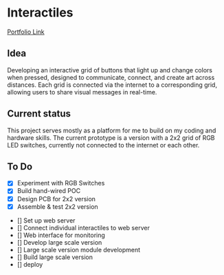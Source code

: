 # Interactiles

[Portfolio Link](https://showspace.so/p/9350)

## Idea
Developing an interactive grid of buttons that light up and change colors when pressed, designed to communicate, connect, and create art across distances. 
Each grid is connected via the internet to a corresponding grid, allowing users to share visual messages in real-time.

## Current status
This project serves mostly as a platform for me to build on my coding and hardware skills. The current prototype is a version with a 2x2 grid of RGB LED switches, currently not connected to the internet or each other.

## To Do
- [x] Experiment with RGB Switches
- [x] Build hand-wired POC
- [x] Design PCB for 2x2 version
- [x] Assemble & test 2x2 version
- [] Set up web server
- [] Connect individual interactiles to web server
- [] Web interface for monitoring
- [] Develop large scale version
- [] Large scale version module development
- [] Build large scale version
- [] deploy
